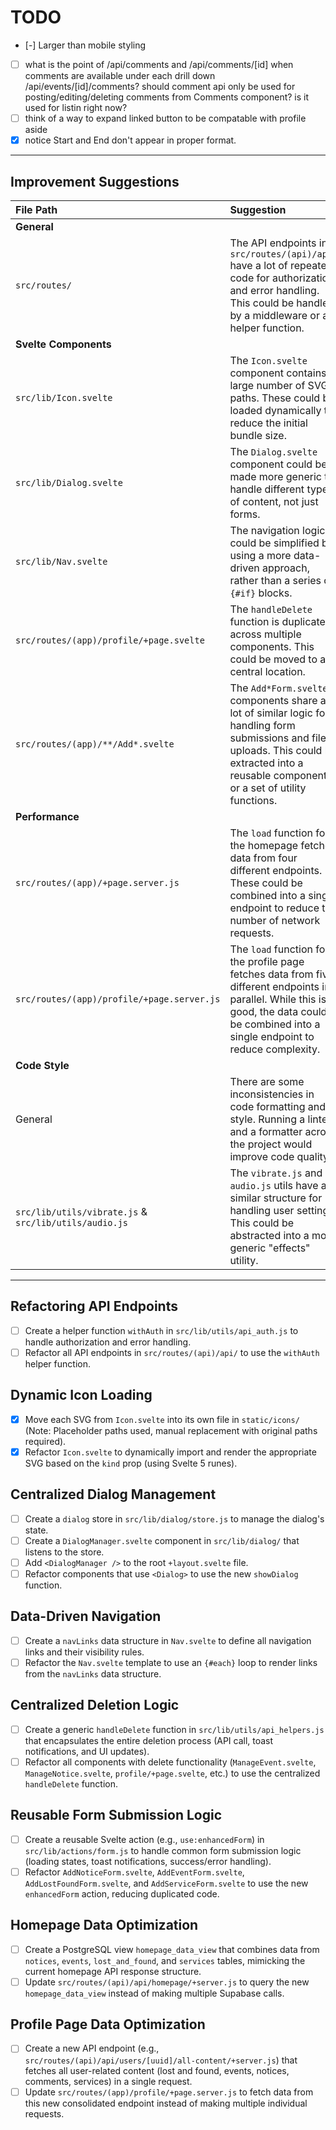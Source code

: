 # TODO

- [-] Larger than mobile styling
- [ ] what is the point of /api/comments and /api/comments/[id] when comments are available under each drill down /api/events/[id]/comments? should comment api only be used for posting/editing/deleting comments from Comments component? is it used for listin right now?
- [ ] think of a way to expand linked button to be compatable with profile aside
- [x] notice Start and End don't appear in proper format.

---

## Improvement Suggestions

| File Path | Suggestion | Priority |
| :--- | :--- | :--- |
| **General** |
| `src/routes/` | The API endpoints in `src/routes/(api)/api/` have a lot of repeated code for authorization and error handling. This could be handled by a middleware or a helper function. | High |
| **Svelte Components** |
| `src/lib/Icon.svelte` | The `Icon.svelte` component contains a large number of SVG paths. These could be loaded dynamically to reduce the initial bundle size. | Medium |
| `src/lib/Dialog.svelte` | The `Dialog.svelte` component could be made more generic to handle different types of content, not just forms. | Low |
| `src/lib/Nav.svelte` | The navigation logic could be simplified by using a more data-driven approach, rather than a series of `{#if}` blocks. | Medium |
| `src/routes/(app)/profile/+page.svelte` | The `handleDelete` function is duplicated across multiple components. This could be moved to a central location. | High |
| `src/routes/(app)/**/Add*.svelte` | The `Add*Form.svelte` components share a lot of similar logic for handling form submissions and file uploads. This could be extracted into a reusable component or a set of utility functions. | High |
| **Performance** |
| `src/routes/(app)/+page.server.js` | The `load` function for the homepage fetches data from four different endpoints. These could be combined into a single endpoint to reduce the number of network requests. | High |
| `src/routes/(app)/profile/+page.server.js` | The `load` function for the profile page fetches data from five different endpoints in parallel. While this is good, the data could be combined into a single endpoint to reduce complexity. | Medium |
| **Code Style** |
| General | There are some inconsistencies in code formatting and style. Running a linter and a formatter across the project would improve code quality. | Low |
| `src/lib/utils/vibrate.js` & `src/lib/utils/audio.js` | The `vibrate.js` and `audio.js` utils have a similar structure for handling user settings. This could be abstracted into a more generic "effects" utility. | Low |

---

## Refactoring API Endpoints

- [ ] Create a helper function `withAuth` in `src/lib/utils/api_auth.js` to handle authorization and error handling.
- [ ] Refactor all API endpoints in `src/routes/(api)/api/` to use the `withAuth` helper function.

## Dynamic Icon Loading

- [x] Move each SVG from `Icon.svelte` into its own file in `static/icons/` (Note: Placeholder paths used, manual replacement with original paths required).
- [x] Refactor `Icon.svelte` to dynamically import and render the appropriate SVG based on the `kind` prop (using Svelte 5 runes).

## Centralized Dialog Management

- [ ] Create a `dialog` store in `src/lib/dialog/store.js` to manage the dialog's state.
- [ ] Create a `DialogManager.svelte` component in `src/lib/dialog/` that listens to the store.
- [ ] Add `<DialogManager />` to the root `+layout.svelte` file.
- [ ] Refactor components that use `<Dialog>` to use the new `showDialog` function.

## Data-Driven Navigation

- [ ] Create a `navLinks` data structure in `Nav.svelte` to define all navigation links and their visibility rules.
- [ ] Refactor the `Nav.svelte` template to use an `{#each}` loop to render links from the `navLinks` data structure.

## Centralized Deletion Logic

- [ ] Create a generic `handleDelete` function in `src/lib/utils/api_helpers.js` that encapsulates the entire deletion process (API call, toast notifications, and UI updates).
- [ ] Refactor all components with delete functionality (`ManageEvent.svelte`, `ManageNotice.svelte`, `profile/+page.svelte`, etc.) to use the centralized `handleDelete` function.

## Reusable Form Submission Logic

- [ ] Create a reusable Svelte action (e.g., `use:enhancedForm`) in `src/lib/actions/form.js` to handle common form submission logic (loading states, toast notifications, success/error handling).
- [ ] Refactor `AddNoticeForm.svelte`, `AddEventForm.svelte`, `AddLostFoundForm.svelte`, and `AddServiceForm.svelte` to use the new `enhancedForm` action, reducing duplicated code.

## Homepage Data Optimization

- [ ] Create a PostgreSQL view `homepage_data_view` that combines data from `notices`, `events`, `lost_and_found`, and `services` tables, mimicking the current homepage API response structure.
- [ ] Update `src/routes/(api)/api/homepage/+server.js` to query the new `homepage_data_view` instead of making multiple Supabase calls.

## Profile Page Data Optimization

- [ ] Create a new API endpoint (e.g., `src/routes/(api)/api/users/[uuid]/all-content/+server.js`) that fetches all user-related content (lost and found, events, notices, comments, services) in a single request.
- [ ] Update `src/routes/(app)/profile/+page.server.js` to fetch data from this new consolidated endpoint instead of making multiple individual requests.
